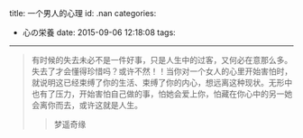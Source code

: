title: 一个男人的心理
id: .nan
categories:
  - 心の栄養
date: 2015-09-06 12:18:08
tags:
---

>有时候的失去未必不是一件好事，只是人生中的过客，又何必在意那么多。失去了才会懂得珍惜吗？或许不然！！当你对一个女人的心里开始害怕时，就说明这已经束缚了你的生活、束缚了你的内心，想远离这种现状。无形中也有了压力，开始害怕自己做的事，怕她会爱上你，怕藏在你心中的另一她会离你而去，或许这就是人生。
 >>梦遥奇缘